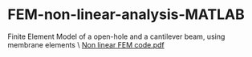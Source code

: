 # FEM-non-linear-analysis-MATLAB
Finite Element Model of a open-hole and a cantilever beam, using membrane elements \\
[Non linear FEM code.pdf](https://github.com/Rocketman3003/FEM-non-linear-analysis-MATLAB/files/7917890/Non.linear.FEM.code.pdf)
